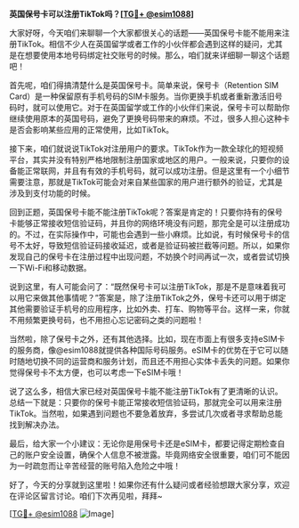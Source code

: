 **英国保号卡可以注册TikTok吗？[[TG💪+ @esim1088](https://t.me/s/esim1088)]**

大家好呀，今天咱们来聊聊一个大家都很关心的话题——英国保号卡能不能用来注册TikTok。相信不少人在英国留学或者工作的小伙伴都会遇到这样的疑问，尤其是在想要使用本地号码绑定社交账号的时候。那么，咱们就来详细聊一聊这个话题吧！

首先呢，咱们得搞清楚什么是英国保号卡。简单来说，保号卡（Retention SIM Card）是一种保留原有手机号码的SIM卡服务。当你更换手机或者重新激活旧号码时，就可以使用它。对于在英国留学或工作的小伙伴们来说，保号卡可以帮助你继续使用原本的英国号码，避免了更换号码带来的麻烦。不过，很多人担心这种卡是否会影响某些应用的正常使用，比如TikTok。

接下来，咱们就说说TikTok对注册用户的要求。TikTok作为一款全球化的短视频平台，其实并没有特别严格地限制注册国家或地区的用户。一般来说，只要你的设备能正常联网，并且有有效的手机号码，就可以成功注册。但是这里有一个小细节需要注意，那就是TikTok可能会对来自某些国家的用户进行额外的验证，尤其是涉及到支付功能的时候。

回到正题，英国保号卡能不能注册TikTok呢？答案是肯定的！只要你持有的保号卡能够正常接收短信验证码，并且你的网络环境没有问题，那完全是可以注册成功的。不过，在实际操作中，可能也会遇到一些小麻烦。比如说，有时候保号卡的信号不太好，导致短信验证码接收延迟，或者是验证码被拦截等问题。所以，如果你发现自己的保号卡在注册过程中出现问题，不妨换个时间再试一次，或者尝试切换一下Wi-Fi和移动数据。

说到这里，有人可能会问了：“既然保号卡可以注册TikTok，那是不是意味着我可以用它来做其他事情呢？”答案是，除了注册TikTok之外，保号卡还可以用于绑定其他需要验证手机号的应用程序，比如外卖、打车、购物等平台。这样一来，你就不用频繁更换号码，也不用担心忘记密码之类的问题啦！

当然啦，除了保号卡之外，还有其他选择。比如，现在市面上有很多支持eSIM卡的服务商，像@esim1088就提供各种国际号码服务。eSIM卡的优势在于它可以随时随地切换不同的运营商和服务计划，而且还不用担心实体卡丢失的问题。如果你觉得保号卡不太方便，也可以考虑一下eSIM卡哦！

说了这么多，相信大家已经对英国保号卡能不能注册TikTok有了更清晰的认识。总结一下就是：只要你的保号卡能正常接收短信验证码，那就完全可以用来注册TikTok。当然啦，如果遇到问题也不要急着放弃，多尝试几次或者寻求帮助总能找到解决办法。

最后，给大家一个小建议：无论你是用保号卡还是eSIM卡，都要记得定期检查自己的账户安全设置，确保个人信息不被泄露。毕竟网络安全很重要，咱们可不能因为一时疏忽而让辛苦经营的账号陷入危险之中哦！

好了，今天的分享就到这里啦！如果你还有什么疑问或者经验想跟大家分享，欢迎在评论区留言讨论。咱们下次再见啦，拜拜~

[[TG💪+ @esim1088](https://t.me/s/esim1088) ![Image](https://i.postimg.cc/4NQfJmqS/Snipaste-2025-05-13-00-14-12.png)]